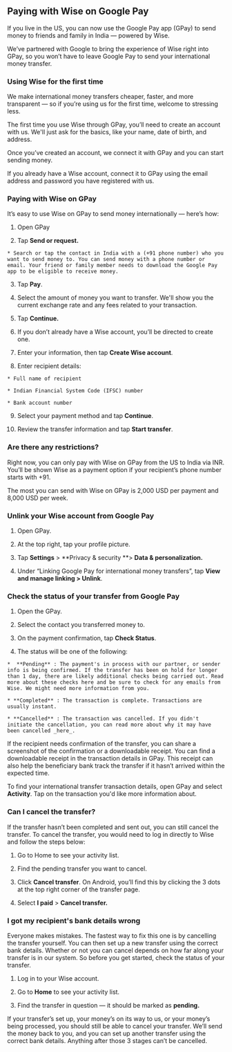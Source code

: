 ## Paying with Wise on Google Pay  
If you live in the US, you can now use the Google Pay app (GPay) to send money to friends and family in India — powered by Wise.

We’ve partnered with Google to bring the experience of Wise right into GPay, so you won’t have to leave Google Pay to send your international money transfer. 

### Using Wise for the first time

We make international money transfers cheaper, faster, and more transparent — so if you’re using us for the first time, welcome to stressing less. 

The first time you use Wise through GPay, you’ll need to create an account with us. We'll just ask for the basics, like your name, date of birth, and address. 

Once you’ve created an account, we connect it with GPay and you can start sending money. 

If you already have a Wise account, connect it to GPay using the email address and password you have registered with us. 

### Paying with Wise on GPay

It’s easy to use Wise on GPay to send money internationally — here’s how:

  1. Open GPay 

  2. Tap **Send or request.**

    * Search or tap the contact in India with a (+91 phone number) who you want to send money to. You can send money with a phone number or email. Your friend or family member needs to download the Google Pay app to be eligible to receive money.

  3. Tap **Pay**. 

  4. Select the amount of money you want to transfer. We'll show you the current exchange rate and any fees related to your transaction. 

  5. Tap **Continue.**

  6. If you don’t already have a Wise account, you’ll be directed to create one.

  7. Enter your information, then tap **Create Wise account**.

  8. Enter recipient details:

    * Full name of recipient

    * Indian Financial System Code (IFSC) number

    * Bank account number

  9. Select your payment method and tap **Continue**. 

  10. Review the transfer information and tap **Start transfer**. 




### Are there any restrictions?

Right now, you can only pay with Wise on GPay from the US to India via INR. You’ll be shown Wise as a payment option if your recipient’s phone number starts with +91. 

The most you can send with Wise on GPay is 2,000 USD per payment and 8,000 USD per week.

### Unlink your Wise account from Google Pay

  1. Open GPay.

  2. At the top right, tap your profile picture.

  3. Tap **Settings** > **Privacy & security **> **Data & personalization.**

  4. Under “Linking Google Pay for international money transfers”, tap **View and manage linking > Unlink**. 




### Check the status of your transfer from Google Pay

  1. Open the GPay.

  2. Select the contact you transferred money to.

  3. On the payment confirmation, tap **Check Status**.

  4. The status will be one of the following:

    *  **Pending** : The payment's in process with our partner, or sender info is being confirmed. If the transfer has been on hold for longer than 1 day, there are likely additional checks being carried out. Read more about these checks here and be sure to check for any emails from Wise. We might need more information from you. 

    * **Completed** : The transaction is complete. Transactions are usually instant. 

    * **Cancelled** : The transaction was cancelled. If you didn't initiate the cancellation, you can read more about why it may have been cancelled _here_. 




If the recipient needs confirmation of the transfer, you can share a screenshot of the confirmation or a downloadable receipt. You can find a downloadable receipt in the transaction details in GPay. This receipt can also help the beneficiary bank track the transfer if it hasn’t arrived within the expected time.

To find your international transfer transaction details, open GPay and select **Activity**. Tap on the transaction you'd like more information about.

###  **Can I cancel the transfer?**

If the transfer hasn’t been completed and sent out, you can still cancel the transfer. To cancel the transfer, you would need to log in directly to Wise and follow the steps below:

  1. Go to Home to see your activity list.

  2. Find the pending transfer you want to cancel.

  3. Click **Cancel transfer**. On Android, you’ll find this by clicking the 3 dots at the top right corner of the transfer page.

  4. Select **I paid** > **Cancel transfer.**




###  **I got my recipient's bank details wrong**

Everyone makes mistakes. The fastest way to fix this one is by cancelling the transfer yourself. You can then set up a new transfer using the correct bank details. Whether or not you can cancel depends on how far along your transfer is in our system. So before you get started, check the status of your transfer.

  1. Log in to your Wise account.

  2. Go to **Home** to see your activity list.

  3. Find the transfer in question — it should be marked as **pending.**




If your transfer’s set up, your money’s on its way to us, or your money’s being processed, you should still be able to cancel your transfer. We’ll send the money back to you, and you can set up another transfer using the correct bank details. Anything after those 3 stages can’t be cancelled.